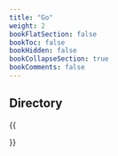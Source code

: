 ```yaml
---
title: "Go"
weight: 2
bookFlatSection: false
bookToc: false
bookHidden: false
bookCollapseSection: true
bookComments: false
---
```


<!--more-->

## Directory
{{<section>}}